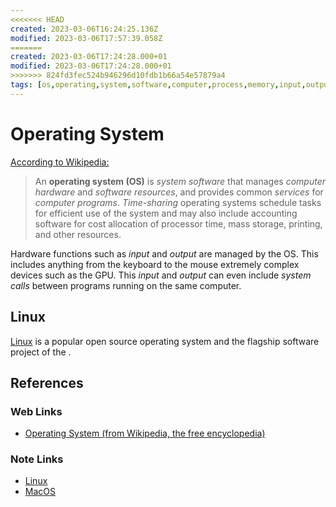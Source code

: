 ```yaml
---
<<<<<<< HEAD
created: 2023-03-06T16:24:25.136Z
modified: 2023-03-06T17:57:39.058Z
=======
created: 2023-03-06T17:24:28.000+01
modified: 2023-03-06T17:24:28.000+01
>>>>>>> 824fd3fec524b946296d10fdb1b66a54e57879a4
tags: [os,operating,system,software,computer,process,memory,input,output]
---
```

# Operating System

[According to Wikipedia:][os-wiki]

>An **operating system (OS)** is *system software* that
>manages *computer hardware* and *software resources*,
>and provides common *services* for *computer programs*.
>*Time-sharing* operating systems schedule tasks for efficient use of
>the system and may also include accounting software for
>cost allocation of processor time, mass storage, printing, and other resources.

Hardware functions such as *input* and *output* are managed by the OS.
This includes anything from the keyboard to
the mouse extremely complex devices such as the GPU.
This *input* and *output* can even include *system calls* between
programs running on the same computer.

## Linux

[Linux][linux-zk] is a popular open source operating system and
the flagship software project of the .

## References

### Web Links

* [Operating System (from Wikipedia, the free encyclopedia)][os-wiki]

<!-- Hidden References -->
[os-wiki]: https://en.wikipedia.org/wiki/Operating_system "Operating System (from Wikipedia, the free encyclopedia)"

### Note Links

* [Linux][linux-zk]
* [MacOS][macos-zk]

<!-- Hidden References -->
[linux-zk]: ./linux.md "Linux"
[macos-zk]: ./macos.md "MacOS"
